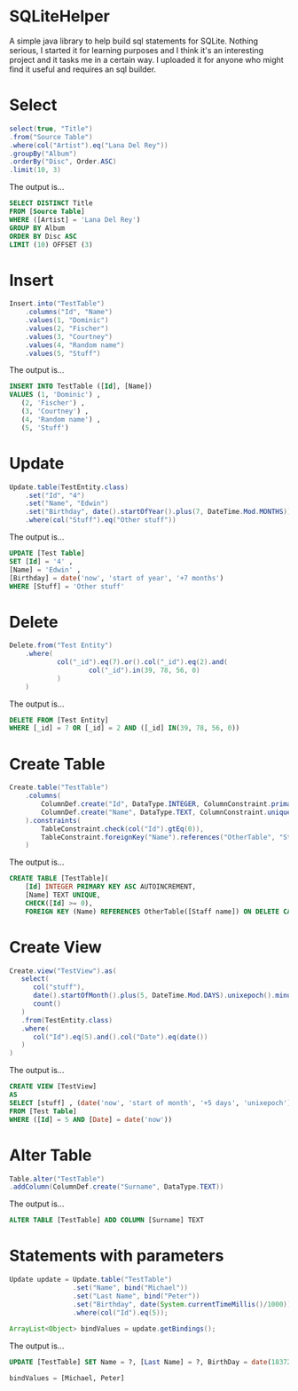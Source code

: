 # SQLiteHelper
A simple java library to help build sql statements for SQLite.
Nothing serious, I started it for learning purposes and I think it's an interesting project and it tasks me in a certain way.
I uploaded it for anyone who might find it useful and requires an sql builder.

# Select
```java
select(true, "Title")
.from("Source Table")
.where(col("Artist").eq("Lana Del Rey"))
.groupBy("Album")
.orderBy("Disc", Order.ASC)
.limit(10, 3)
```

The output is...
```sql
SELECT DISTINCT Title
FROM [Source Table] 
WHERE ([Artist] = 'Lana Del Rey') 
GROUP BY Album 
ORDER BY Disc ASC 
LIMIT (10) OFFSET (3)
```

# Insert
```java
Insert.into("TestTable")
	.columns("Id", "Name")
	.values(1, "Dominic")
	.values(2, "Fischer")
	.values(3, "Courtney")
	.values(4, "Random name")
	.values(5, "Stuff")
```

The output is...
```sql
INSERT INTO TestTable ([Id], [Name]) 
VALUES (1, 'Dominic') ,
   (2, 'Fischer') ,
   (3, 'Courtney') ,
   (4, 'Random name') ,
   (5, 'Stuff')
```

# Update
```java
Update.table(TestEntity.class)
	.set("Id", "4")
	.set("Name", "Edwin")
	.set("Birthday", date().startOfYear().plus(7, DateTime.Mod.MONTHS))
	.where(col("Stuff").eq("Other stuff"))
```

The output is...
```sql
UPDATE [Test Table] 
SET [Id] = '4' ,
[Name] = 'Edwin' ,
[Birthday] = date('now', 'start of year', '+7 months') 
WHERE [Stuff] = 'Other stuff'
```

# Delete
```java
Delete.from("Test Entity")
	.where(
			col("_id").eq(7).or().col("_id").eq(2).and(
					col("_id").in(39, 78, 56, 0)
			)
	)
```

The output is...
```sql
DELETE FROM [Test Entity] 
WHERE [_id] = 7 OR [_id] = 2 AND ([_id] IN(39, 78, 56, 0))
```

# Create Table
```java
Create.table("TestTable")
    .columns(
        ColumnDef.create("Id", DataType.INTEGER, ColumnConstraint.primaryKey(true, Order.ASC)),
        ColumnDef.create("Name", DataType.TEXT, ColumnConstraint.unique())
    ).constraints(
        TableConstraint.check(col("Id").gtEq(0)),
        TableConstraint.foreignKey("Name").references("OtherTable", "Staff name").onDelete(Action.CASCADE)
    )
```

The output is...
```sql
CREATE TABLE [TestTable](
    [Id] INTEGER PRIMARY KEY ASC AUTOINCREMENT, 
    [Name] TEXT UNIQUE, 
    CHECK([Id] >= 0), 
    FOREIGN KEY (Name) REFERENCES OtherTable([Staff name]) ON DELETE CASCADE);
```

# Create View
```java
Create.view("TestView").as(
   select(
      col("stuff"),
      date().startOfMonth().plus(5, DateTime.Mod.DAYS).unixepoch().minus(7),
      count()
   )
   .from(TestEntity.class)
   .where(
      col("Id").eq(5).and().col("Date").eq(date())
   )
)
```

The output is...
```sql
CREATE VIEW [TestView]
AS
SELECT [stuff] , (date('now', 'start of month', '+5 days', 'unixepoch') - (7)) , COUNT(*)
FROM [Test Table]
WHERE ([Id] = 5 AND [Date] = date('now'))
```

# Alter Table
```java
Table.alter("TestTable")
.addColumn(ColumnDef.create("Surname", DataType.TEXT))
```

The output is...
```sql
ALTER TABLE [TestTable] ADD COLUMN [Surname] TEXT
```

# Statements with parameters
```java
Update update = Update.table("TestTable")
				.set("Name", bind("Michael"))
				.set("Last Name", bind("Peter"))
				.set("Birthday", date(System.currentTimeMillis()/1000))
				.where(col("Id").eq(5));
		
ArrayList<Object> bindValues = update.getBindings();
```

The output is...
```sql
UPDATE [TestTable] SET Name = ?, [Last Name] = ?, BirthDay = date(1837293792) WHERE Id = 5

bindValues = [Michael, Peter]
```